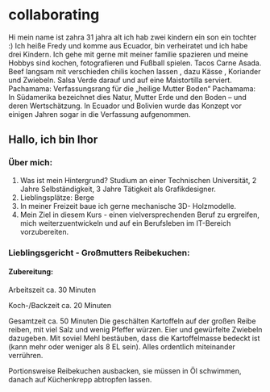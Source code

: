# collaborating
Hi
mein name ist zahra
31 jahra alt
ich hab zwei kindern
ein son
ein tochter
:)
Ich heiße Fredy und komme aus Ecuador, bin verheiratet und ich habe drei Kindern. Ich gehe mit gerne mit meiner familie spazieren und meine Hobbys sind kochen, fotografieren und Fußball spielen.
Tacos Carne Asada. Beef langsam mit verschieden chilis kochen lassen , dazu Kässe , Koriander und Zwiebeln. Salsa Verde darauf und auf eine Maistortilla serviert.
Pachamama: Verfassungsrang für die „heilige Mutter Boden“ Pachamama: In Südamerika bezeichnet dies Natur, Mutter Erde und den Boden – und deren Wertschätzung. In Ecuador und Bolivien wurde das Konzept vor einigen Jahren sogar in die Verfassung aufgenommen.

## Hallo, ich bin Ihor

### Über mich:
1) Was ist mein Hintergrund?
Studium an einer Technischen Universität, 2 Jahre
Selbständigkeit, 3 Jahre Tätigkeit als Grafikdesigner.
2) Lieblingsplätze: Berge
3) In meiner Freizeit baue ich gerne mechanische 3D-
Holzmodelle.
4) Mein Ziel in diesem Kurs - einen vielversprechenden Beruf zu
ergreifen, mich weiterzuentwickeln und auf ein Berufsleben im
IT-Bereich vorzubereiten.

### Lieblingsgericht - Großmutters Reibekuchen:

#### Zubereitung:

Arbeitszeit ca. 30 Minuten

Koch-/Backzeit ca. 20 Minuten

Gesamtzeit ca. 50 Minuten
Die geschälten Kartoffeln auf der großen Reibe reiben, mit viel Salz und wenig Pfeffer würzen. Eier und gewürfelte Zwiebeln dazugeben. Mit soviel Mehl bestäuben, dass die Kartoffelmasse bedeckt ist (kann mehr oder weniger als 8 EL sein). Alles ordentlich miteinander verrühren.

Portionsweise Reibekuchen ausbacken, sie müssen in Öl schwimmen, danach auf Küchenkrepp abtropfen lassen.



